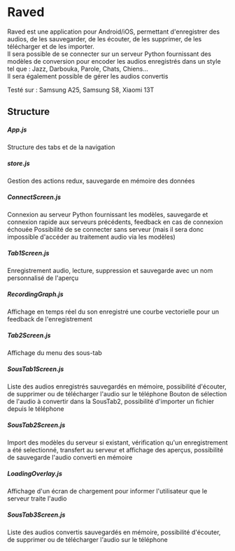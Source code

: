 # Raved
Raved est une application pour Android/iOS, permettant d'enregistrer des audios, de les sauvegarder, de les écouter, de les supprimer, de les télécharger et de les importer.  
Il sera possible de se connecter sur un serveur Python fournissant des modèles de conversion pour encoder les audios enregistrés dans un style tel que : Jazz, Darbouka, Parole, Chats, Chiens...  
Il sera également possible de gérer les audios convertis  
  
Testé sur : Samsung A25, Samsung S8, Xiaomi 13T

## Structure
##### App.js
Structure des tabs et de la navigation
##### store.js
Gestion des actions redux, sauvegarde en mémoire des données
##### ConnectScreen.js
Connexion au serveur Python fournissant les modèles, sauvegarde et connexion rapide aux serveurs précédents, feedback en cas de connexion échouée
Possibilité de se connecter sans serveur (mais il sera donc impossible d'accéder au traitement audio via les modèles)
##### Tab1Screen.js
Enregistrement audio, lecture, suppression et sauvegarde avec un nom personnalisé de l'aperçu
##### RecordingGraph.js
Affichage en temps réel du son enregistré une courbe vectorielle pour un feedback de l'enregistrement
##### Tab2Screen.js
Affichage du menu des sous-tab
##### SousTab1Screen.js
Liste des audios enregistrés sauvegardés en mémoire, possibilité d'écouter, de supprimer ou de télécharger l'audio sur le téléphone
Bouton de sélection de l'audio à convertir dans la SousTab2, possibilité d'importer un fichier depuis le téléphone
##### SousTab2Screen.js
Import des modèles du serveur si existant, vérification qu'un enregistrement a été selectionné, transfert au serveur et affichage des aperçus, possibilité de sauvegarde l'audio converti en mémoire
##### LoadingOverlay.js
Affichage d'un écran de chargement pour informer l'utilisateur que le serveur traite l'audio
##### SousTab3Screen.js
Liste des audios convertis sauvegardés en mémoire, possibilité d'écouter, de supprimer ou de télécharger l'audio sur le téléphone
